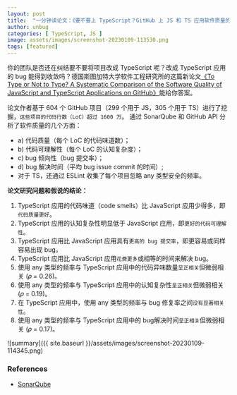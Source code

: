 ```yaml
---
layout: post
title:  "一分钟读论文：《要不要上 TypeScript？GitHub 上 JS 和 TS 应用软件质量的系统比较》"
author: unbug
categories: [ TypeScript, JS ]
image: assets/images/screenshot-20230109-113530.png
tags: [featured]
---
```

你的团队是否还在纠结要不要将项目改成 TypeScript 呢？改成 TypeScript 应用的 bug 能得到收敛吗？德国斯图加特大学软件工程研究所的这篇新论文[《To Type or Not to Type? A Systematic Comparison of the Software Quality of JavaScript and TypeScript Applications on GitHub》][paper1-url]能给你答案。

论文作者基于 604 个 GitHub 项目（299 个用于 JS，305 个用于 TS）进行了挖掘，`这些项目的代码行数（LoC）超过 1600 万`。 通过 SonarQube 和 GitHub API 分析了软件质量的几个方面：
- a) 代码质量（每个 LoC 的代码味道数）；
- b) 代码可理解性（每个 LoC 的认知复杂度）；
- c) bug 倾向性（bug 提交率）；
- d) bug 解决时间（平均 bug issue commit 的时间）;
- 对于 TS，还通过 ESLint 收集了每个项目忽略 any 类型安全的频率。

**论文研究问题和假说的结论：**
1. TypeScript 应用的代码味道（code smells）比 JavaScript 应用少得多，即`代码质量更好`。
2. TypeScript 应用的认知复杂性明显低于 JavaScript 应用，即`更好的代码可理解性`。
3. TypeScript 应用比 JavaScript 应用具有`更高的 bug 提交率`，即更容易或同样容易出现 bug。
4. TypeScript 应用比 JavaScript 应用`花费更多`或相等的时间来解决 bug。
5. 使用 any 类型的频率与 TypeScript 应用中的代码异味数量`呈正相关`但微弱相关 (𝜌 = 0.26)。
6. 使用 any 类型的频率与 TypeScript 应用中的认知复杂性`呈正相关`但微弱相关 (𝜌 = 0.19)。
7. 在 TypeScript 应用中，使用 any 类型的频率与 bug 修复率之间`没有显著相关性`。
8. 使用 any 类型的频率与 TypeScript 应用中的 bug解决时间`呈正相关`但微弱相关 (𝜌 = 0.17)。

![summary]({{ site.baseurl }}/assets/images/screenshot-20230109-114345.png)

### References
- [SonarQube][links-1]


[paper1-url]: https://arxiv.org/pdf/2203.11115.pdf
[links-1]: https://en.wikipedia.org/wiki/SonarQube
